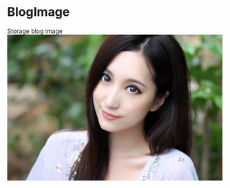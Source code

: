 # BlogImage
Storage blog image
![image](https://github.com/usdj/BlogImage/blob/master/SpringAOP/11.jpg)
